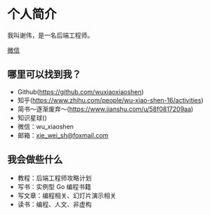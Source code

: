 # 个人简介

我叫谢伟，是一名后端工程师。

[微信]()



## 哪里可以找到我？

- Github(https://github.com/wuxiaoxiaoshen)
- 知乎(https://www.zhihu.com/people/wu-xiao-shen-16/activities)
- 简书～逐渐废弃～(https://www.jianshu.com/u/58f0817209aa)
- 知识星球()
- 微信：wu_xiaoshen
- 邮箱：xie_wei_sh@foxmail.com

## 我会做些什么

- 教程：后端工程师攻略计划
- 写书：实例型 Go 编程书籍
- 写文章：编程相关、幻灯片演示相关
- 读书：编程、人文、非虚构
